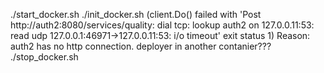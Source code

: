 ./start_docker.sh
./init_docker.sh
(client.Do() failed with 'Post http://auth2:8080/services/quality: dial tcp: lookup auth2 on 127.0.0.11:53: read udp 127.0.0.1:46971->127.0.0.11:53: i/o timeout'
exit status 1) Reason: auth2 has no http connection. deployer in another contanier???
./stop_docker.sh

